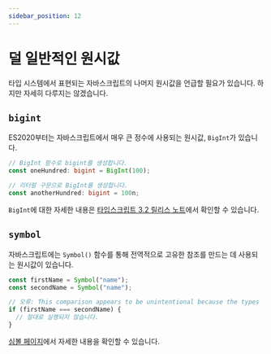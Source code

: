```yaml
---
sidebar_position: 12
---
```


# 덜 일반적인 원시값

타입 시스템에서 표현되는 자바스크립트의 나머지 원시값을 언급할 필요가 있습니다. 하지만 자세히 다루지는 않겠습니다.

## `bigint`

ES2020부터는 자바스크립트에서 매우 큰 정수에 사용되는 원시값, `BigInt`가 있습니다.

```ts
// BigInt 함수로 bigint를 생성합니다.
const oneHundred: bigint = BigInt(100);

// 리터럴 구문으로 BigInt를 생성합니다.
const anotherHundred: bigint = 100n;
```

`BigInt`에 대한 자세한 내용은 [타입스크립트 3.2 릴리스 노트](https://www.typescriptlang.org/docs/handbook/release-notes/typescript-3-2.html#bigint)에서 확인할 수 있습니다.

## `symbol`

자바스크립트에는 `Symbol()` 함수를 통해 전역적으로 고유한 참조를 만드는 데 사용되는 원시값이 있습니다.

```ts
const firstName = Symbol("name");
const secondName = Symbol("name");

// 오류: This comparison appears to be unintentional because the types 'typeof firstName' and 'typeof secondName' have no overlap.
if (firstName === secondName) {
  // 절대로 실행되지 않습니다.
}
```

[심볼 페이지](https://www.typescriptlang.org/ko/docs/handbook/symbols.html)에서 자세한 내용을 확인할 수 있습니다.